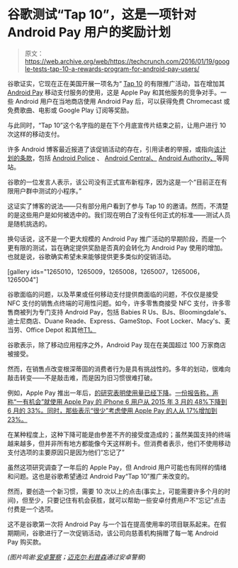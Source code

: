 # 谷歌测试“Tap 10”，这是一项针对 Android Pay 用户的奖励计划 

> 原文：<https://web.archive.org/web/https://techcrunch.com/2016/01/19/google-tests-tap-10-a-rewards-program-for-android-pay-users/>

谷歌证实，它现在正在美国开展一项名为“ [Tap 10](https://web.archive.org/web/20221208043658/https://www.android.com/pay/tap-10-rewards/terms-and-conditions/) 的有限推广活动，旨在增加其 [Android Pay](https://web.archive.org/web/20221208043658/http://www.android.com/pay/) 移动支付服务的使用，这是 Apple Pay 和其他服务的竞争对手。一些 Android 用户在当地商店使用 Android Pay 后，可以获得免费 Chromecast 或免费歌曲、电影或 Google Play 订阅等奖励。

与此同时，“Tap 10”这个名字指的是在下个月底宣传片结束之前，让用户进行 10 次这样的移动支付。

许多 Android 博客最近报道了该促销活动的存在，引用读者的举报，或指向[该计划的条款](https://web.archive.org/web/20221208043658/https://www.android.com/pay/tap-10-rewards/terms-and-conditions/)，包括 [Android Police](https://web.archive.org/web/20221208043658/http://www.androidpolice.com/2016/01/15/googles-tap-10-android-pay-promo-could-net-you-a-free-chromecast-and-some-tunes/) 、 [Android Central、](https://web.archive.org/web/20221208043658/http://www.androidcentral.com/android-pays-tap-10-promotion-can-score-you-free-music-and-chromecast) [Android Authority、](https://web.archive.org/web/20221208043658/http://www.androidauthority.com/tap-10-offer-rewards-android-pay-667939/)等网站。

谷歌的一位发言人表示，该公司没有正式宣布新程序，因为这是一个“目前正在有限用户群中测试的小程序。”

这证实了博客的说法——只有部分用户看到了参与 Tap 10 的邀请。然而，不清楚的是这些用户是如何被选中的。我们现在明白了没有任何正式的标准——测试人员是随机挑选的。

换句话说，这不是一个更大规模的 Android Pay 推广活动的早期阶段，而是一个更有限的测试，旨在确定提供奖励是否真的会转化为 Android Pay 使用的增加。也就是说，谷歌确实希望未来能够提供更多类似的促销活动。

[gallery ids="1265010，1265009，1265008，1265007，1265006，1265004"]

谷歌面临的问题，以及苹果或任何移动支付提供商面临的问题，不仅仅是接受 NFC 支付的销售点终端的可用性问题。如今，许多零售商接受 NFC 支付，许多零售商被列为专门支持 Android Pay，包括 Babies R Us、BJs、Bloomingdale's、迪士尼商店、Duane Reade、Express、GameStop、Foot Locker、Macy's、麦当劳、Office Depot 和其他[T1。](https://web.archive.org/web/20221208043658/http://www.android.com/pay/)

谷歌表示，除了移动应用程序之外，Android Pay 现在在美国超过 100 万家商店被接受。

然而，在销售点改变根深蒂固的消费者行为是具有挑战性的。多年的划动，很难向敲击转变——不是敲击难，而是因为旧习惯很难打破。

例如，Apple Pay 推出一年后，[的研究表明使用量已经下降](https://web.archive.org/web/20221208043658/https://beta.techcrunch.com/2015/10/17/where-does-apple-pay-stand-on-its-first-birthday/)。[一份报告称，声称“一有机会”就使用 Apple Pay 的 iPhone 6 用户从 2015 年 3 月的 48%下降到 6 月的 33%。同时，那些表示“很少”考虑使用 Apple Pay 的人从 17%增加到 23%。](https://web.archive.org/web/20221208043658/http://www.pymnts.com/in-depth/2015/apple-pay-adoption-the-falling-side-of-the-bell-curve/)

在某种程度上，这种下降可能是由参差不齐的接受度造成的；虽然美国支持的终端越来越多，但并非所有地方都能像今天这样刷卡。但消费者表示，他们不使用移动支付选项的主要原因只是因为他们“忘记了”

虽然这项研究调查了一年后的 Apple Pay，但 Android 用户可能也有同样的情绪和问题。这也是谷歌希望通过 Android Pay“Tap 10”推广来改变的。

然而，要创造一个新习惯，需要 10 次以上的点击(事实上，可能需要许多个月的时间)，但至少，只要记住有机会获胜，就可以帮助一些安卓付费用户不“忘记”点击付费是一个选项。

这不是谷歌第一次将 Android Pay 与一个旨在提高使用率的项目联系起来。在假期期间，谷歌进行了一次促销活动，该公司向慈善机构捐赠了每一笔 Android Pay 购买款。

*(图片鸣谢:[安卓警察](https://web.archive.org/web/20221208043658/http://www.androidpolice.com/2016/01/15/googles-tap-10-android-pay-promo-could-net-you-a-free-chromecast-and-some-tunes/)；[迈克尔·利普森](https://web.archive.org/web/20221208043658/https://plus.google.com/+MichaelLipson/posts/FWgJ1JspM3Z)通过安卓警察)*